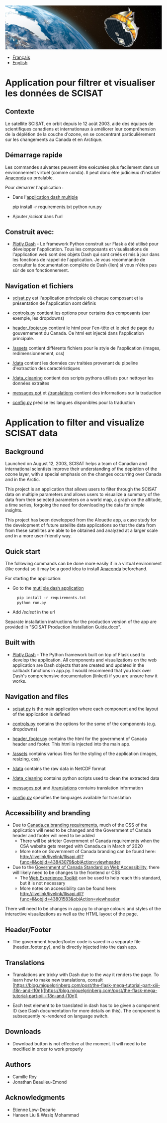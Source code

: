 ![scisat satellite](scisat_banner.jpg)

- [Français](#application-pour-filtrer-et-visualiser-les-données-de-scisat)
- [English](#application-to-filter-and-visualize-scisat-data)

# Application pour filtrer et visualiser les données de SCISAT

## Contexte

Le satellite SCISAT, en orbit depuis le 12 août 2003, aide des équipes de scientifiques canadiens et internationaux à améliorer leur compréhension de la déplétion de la couche d'ozone, en se concentrant particulièrement sur les changements au Canada et en Arctique. 

## Démarrage rapide
Les commandes suivantes peuvent être exécutées plus facilement dans un environnement virtuel (comme conda). Il peut donc être judicieux d'installer [Anaconda](https://www.anaconda.com/distribution/) au préalable.

Pour démarrer l'application :

- Dans l'[application dash multiple](../Scisat-App)

    pip install -r requirements.txt
    python run.py

- Ajouter */scisat* dans l'url

## Construit avec:

 - [Plotly Dash](https://dash.plot.ly/) - Le framework Python construit sur Flask a été utilisé pour développer l'application. Tous les composants et visualisations de l'application web sont des objets Dash qui sont créés et mis à jour dans les fonctions de rappel de l'application. Je vous recommande de consulter la documentation complète de Dash (lien) si vous n'êtes pas sûr de son fonctionnement.

## Navigation et fichiers

 - [scisat.py](scisat.py) est l'application principale où chaque composant et la présentation de l'application sont définis 
 
 - [controls.py](controls.py) contient les options pour certains des composants (par exemple, les dropdowns)

 - [header_footer.py](header_footer.py) contient le html pour l'en-tête et le pied de page du gouvernement du Canada. Ce html est injecté dans l'application principale.
 
 - [/assets](assets) contient différents fichiers pour le style de l'application (images, redimensionnement, css)
 
 - [/data](data) contient les données csv traitées provenant du pipeline d'extraction des caractéristiques

 - [/data_cleaning](data_cleaning) contient des scripts pythons utilisés pour nettoyer les données extraites

 - [messages.pot](message.pot) et [/translations](translations) contient des informations sur la traduction

 - [config.py](config.py) précise les langues disponibles pour la traduction

# Application to filter and visualize SCISAT data

## Background

Launched on August 12, 2003, SCISAT helps a team of Canadian and international scientists improve their understanding of the depletion of the ozone layer, 
 with a special emphasis on the changes occurring over Canada and in the Arctic.

This project is an application that allows users to filter through the SCISAT data on
 multiple parameters and allows users to visualize a summary of the data from their selected parameters on a
 world map, a graph on the altitude, a time series, forgoing the need for downloading the data for simple insights. 

This project has been developped from the Alouette app, a case study for the development of future satellite data applications so that the data from
 from these satellites are able to be obtained and analyzed at a larger scale and in a more user-friendly way.

## Quick start

The following commands can be done more easily if in a virtual environment (like conda) so it may be a good idea to install [Anaconda](https://www.anaconda.com/distribution/) beforehand. 

For starting the application:

- Go to the [mutliple dash application](https://github.com/Camille-Jonathan-asc-csa/Scisat-App)

        pip install -r requirements.txt
        python run.py

- Add */scisat* in the url

Separate installation instructions for the production version of the app are provided in "SCISAT Production Installation Guide.docx".

## Built with

 - [Plotly Dash](https://dash.plot.ly/) - The Python framework built on top of Flask used to develop the application. All components and visualizations on the web application are Dash objects that are created and updated in the callback functions in app.py. I would recommend that you look over Dash's comprehensive documentation (linked) if you are unsure how it works.

## Navigation and files

 - [scisat.py](scisat.py) is the main application where each component and the layout of the application is defined 
 
 - [controls.py](controls.py) contains the options for the some of the components (e.g. dropdowns)

 - [header_footer.py](header_footer.py) contains the html for the government of Canada header and footer. This html is injected into the main app.
 
 - [/assets](assets) contains various files for the styling of the application (images, resizing, css)
 
 - [/data](data) contains the raw data in NetCDF format

 - [/data_cleaning](data_cleaning) contains python scripts used to clean the extracted data

 - [messages.pot](message.pot) and [/translations](translations) contains translation information

 - [config.py](config.py) specifies the languages available for translation


## Accessibility and branding
 - Due to [Canada.ca branding requirements](https://wet-boew.github.io/themes-dist/GCWeb/index-en.html), much of the CSS of the application will need to be changed and the Government of Canada header and footer will need to be added
    - There will be stricter Government of Canada requirements when the CSA website gets merged with Canada.ca in March of 2020
    - More note on Government of Canada branding can be found here: [http://livelink/livelink/llisapi.dll?func=ll&objId=43843079&objAction=viewheader](http://livelink/livelink/llisapi.dll?func=ll&objId=43843079&objAction=viewheader)
 - Due to the [Government of Canada Standard on Web Accessibility](https://www.tbs-sct.gc.ca/pol/doc-eng.aspx?id=23601), there will likely need to be changes to the frontend or CSS
    - The [Web Experience Toolkit](https://wet-boew.github.io/v4.0-ci/index-en.html) can be used to help reach this standard, but it is not necessary
    - More notes on accessibility can be found here: [http://livelink/livelink/llisapi.dll?func=ll&objId=43801583&objAction=viewheader]([http://livelink/livelink/llisapi.dll?func=ll&objId=43801583&objAction=viewheader])
 
There will need to be changes in app.py to change colours and styles of the interactive visualizations as well as the HTML layout of the page.

## Header/Footer

- The government header/footer code is saved in a separate file (header_footer.py), and is directly injected into the dash app.

## Translations

 - Translations are tricky with Dash due to the way it renders the page. To learn how to make new translations, consult [https://blog.miguelgrinberg.com/post/the-flask-mega-tutorial-part-xiii-i18n-and-l10n]([https://blog.miguelgrinberg.com/post/the-flask-mega-tutorial-part-xiii-i18n-and-l10n])

 - Each text element to be translated in dash has to be given a component ID (see Dash documentation for more details on this). The component is subsequently re-rendered on language switch. 

## Downloads

- Download button is not effective at the moment. It will need to be modified in order to work properly

## Authors
 - Camille Roy
 - Jonathan Beaulieu-Emond
 
## Acknowledgments
 - Etienne Low-Decarie
 - Hansen Liu & Wasiq Mohammad 
